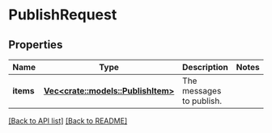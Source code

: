 # PublishRequest

## Properties

Name | Type | Description | Notes
------------ | ------------- | ------------- | -------------
**items** | [**Vec&lt;crate::models::PublishItem&gt;**](PublishItem.md) | The messages to publish. | 

[[Back to API list]](../README.md#documentation-for-api-endpoints) [[Back to README]](../README.md)


